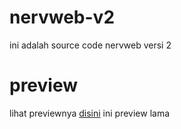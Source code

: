# nervweb-v2
ini adalah source code nervweb versi 2
# preview
lihat previewnya [disini](https://rinha242.github.io/nervweb-v2) ini preview lama
